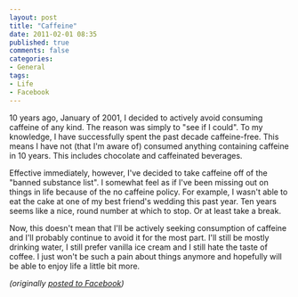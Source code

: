 ```yaml
---
layout: post
title: "Caffeine"
date: 2011-02-01 08:35
published: true
comments: false
categories:
- General
tags:
- Life
- Facebook
---
```

10 years ago, January of 2001, I decided to actively avoid consuming caffeine of any kind.  The reason was simply to "see if I could".  To my knowledge, I have successfully spent the past decade caffeine-free.  This means I have not (that I'm aware of) consumed anything containing caffeine in 10 years.  This includes chocolate and caffeinated beverages.
 
Effective immediately, however, I've decided to take caffeine off of the "banned substance list".  I somewhat feel as if I've been missing out on things in life because of the no caffeine policy.  For example, I wasn't able to eat the cake at one of my best friend's wedding this past year.  Ten years seems like a nice, round number at which to stop.  Or at least take a break.
 
Now, this doesn't mean that I'll be actively seeking consumption of caffeine and I'll probably continue to avoid it for the most part.  I'll still be mostly drinking water, I still prefer vanilla ice cream and I still hate the taste of coffee.  I just won't be such a pain about things anymore and hopefully will be able to enjoy life a little bit more.

*(originally [posted to Facebook](https://www.facebook.com/notes/brian-creasy/caffeine/179794255390939))*
